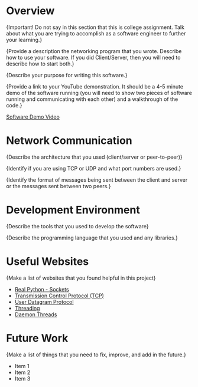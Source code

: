 # Overview

{Important!  Do not say in this section that this is college assignment.  Talk about what you are trying to accomplish as a software engineer to further your learning.}

{Provide a description the networking program that you wrote. Describe how to use your software.  If you did Client/Server, then you will need to describe how to start both.}

{Describe your purpose for writing this software.}

{Provide a link to your YouTube demonstration.  It should be a 4-5 minute demo of the software running (you will need to show two pieces of software running and communicating with each other) and a walkthrough of the code.}

[Software Demo Video](http://youtube.link.goes.here)

# Network Communication

{Describe the architecture that you used (client/server or peer-to-peer)}

{Identify if you are using TCP or UDP and what port numbers are used.}

{Identify the format of messages being sent between the client and server or the messages sent between two peers.}

# Development Environment

{Describe the tools that you used to develop the software}

{Describe the programming language that you used and any libraries.}

# Useful Websites

{Make a list of websites that you found helpful in this project}
* [Real Python - Sockets](https://realpython.com/python-sockets/)
* [Transmission Control Protocol (TCP)](https://www.geeksforgeeks.org/what-is-transmission-control-protocol-tcp/#)
* [User Datagram Protocol](https://www.geeksforgeeks.org/user-datagram-protocol-udp/)
* [Threading](https://www.geeksforgeeks.org/multithreading-python-set-1/)
* [Daemon Threads](https://www.geeksforgeeks.org/python-daemon-threads/)

# Future Work

{Make a list of things that you need to fix, improve, and add in the future.}
* Item 1
* Item 2
* Item 3